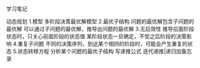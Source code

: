 学习笔记

动态规划
1.模型
  多阶段决策最优解模型
2.最优子结构
  问题的最优解包含子问题的最优解
  可以通过子问题的最优解，推导出问题的最优解
3.无后效性
  推导后面阶段状态时，只关心前面阶段的状态值
  某阶段状态一旦确定，不受之后阶段的决策影响
4.重复子问题
  不同的决策序列，到达某个相同的阶段时，可能会产生重复的状态
5.状态转移方程
  分析某个问题的最优子结构
  写递推公式
  迭代递推|递归加备忘录
